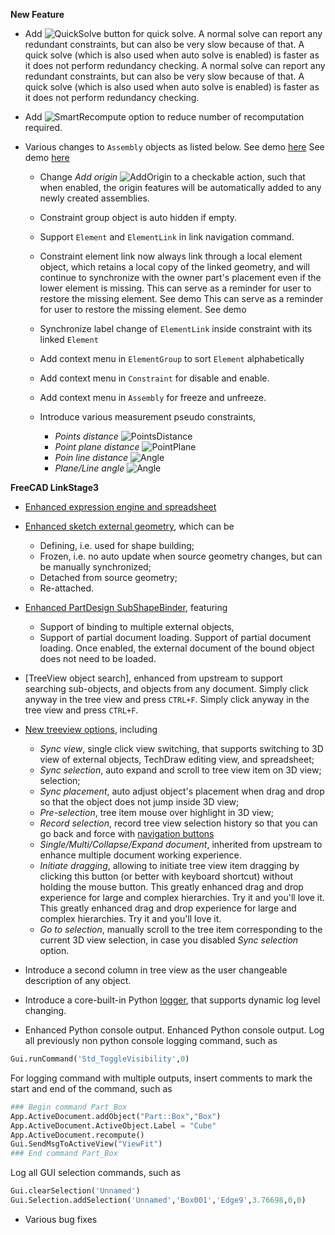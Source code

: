 __New Feature__

* Add ![QuickSolve](../raw/master/freecad/asm3/Gui/Resources/icons/Assembly_QuickSolve.svg?sanitize=true) button for quick solve. A normal solve can report any redundant constraints, but can also be very slow because of that. A quick solve (which is also used when auto solve is enabled) is faster as it does not perform redundancy checking. A normal solve can report any redundant constraints, but can also be very slow because of that. A quick solve (which is also used when auto solve is enabled) is faster as it does not perform redundancy checking.

* Add ![SmartRecompute](../raw/master/freecad/asm3/Gui/Resources/icons/Assembly_SmartRecompute.svg?sanitize=true) option to reduce number of recomputation required.

* Various changes to `Assembly` objects as listed below. See demo [here](https://youtu.be/uwPXDx-D4nY) See demo [here](https://youtu.be/uwPXDx-D4nY)
    * Change _Add origin_ ![AddOrigin](../raw/master/freecad/asm3/Gui/Resources/icons/Assembly_Add_Origin.svg?sanitize=true) to a checkable action, such that when enabled, the origin features will be automatically added to any newly created assemblies.

    * Constraint group object is auto hidden if empty.

    * Support `Element` and `ElementLink` in link navigation command.

    * Constraint element link now always link through a local element object, which retains a local copy of the linked geometry, and will continue to synchronize with the owner part's placement even if the lower element is missing. This can serve as a reminder for user to restore the missing element. See demo This can serve as a reminder for user to restore the missing element. See demo

    * Synchronize label change of `ElementLink` inside constraint with its linked `Element`

    * Add context menu in `ElementGroup` to sort `Element` alphabetically

    * Add context menu in `Constraint` for disable and enable.

    * Add context menu in `Assembly` for freeze and unfreeze.

    * Introduce various measurement pseudo constraints,
        * _Points distance_ ![PointsDistance](../raw/master/freecad/asm3/Gui/Resources/icons/constraints/Assembly_MeasurePointDistance.svg?sanitize=true)
        * _Point plane distance_ ![PointPlane](../raw/master/freecad/asm3/Gui/Resources/icons/constraints/Assembly_MeasurePointPlaneDistance.svg?sanitize=true)
        * _Poin line distance_ ![Angle](../raw/master/freecad/asm3/Gui/Resources/icons/constraints/Assembly_MeasurePointLineDistance.svg?sanitize=true)
        * _Plane/Line angle_ ![Angle](../raw/master/freecad/asm3/Gui/Resources/icons/constraints/Assembly_MeasureAngle.svg?sanitize=true)

__FreeCAD LinkStage3__

* [Enhanced expression engine and spreadsheet](Expression-and-Spreadsheet)

* [Enhanced sketch external geometry](https://youtu.be/VB0guJ8kI70), which can be
    * Defining, i.e. used for shape building;
    * Frozen, i.e. no auto update when source geometry changes, but can be manually synchronized;
    * Detached from source geometry;
    * Re-attached.

* [Enhanced PartDesign SubShapeBinder](https://youtu.be/PY3PU4wDEwk), featuring
    * Support of binding to multiple external objects,
    * Support of partial document loading. Support of partial document loading. Once enabled, the external document of the bound object does not need to be loaded.

* [TreeView object search], enhanced from upstream to support searching sub-objects, and objects from any document. Simply click anyway in the tree view and press `CTRL+F`. Simply click anyway in the tree view and press `CTRL+F`.

* [New treeview options](https://youtu.be/8T_3tHOHsDw), including
    * _Sync view_, single click view switching, that supports switching to 3D view of external objects, TechDraw editing view, and spreadsheet;
    * _Sync selection_, auto expand and scroll to tree view item on 3D view; selection;
    * _Sync placement_, auto adjust object's placement when drag and drop so that the object does not jump inside 3D view;
    * _Pre-selection_, tree item mouse over highlight in 3D view;
    * _Record selection_, record tree view selection history so that you can go back and force with [navigation buttons](Navigation#selection-stack)
    * _Single/Multi/Collapse/Expand document_, inherited from upstream to enhance multiple document working experience.
    * _Initiate dragging_, allowing to initiate tree view item dragging by clicking this button (or better with keyboard shortcut) without holding the mouse button. This greatly enhanced drag and drop experience for large and complex hierarchies. Try it and you'll love it. This greatly enhanced drag and drop experience for large and complex hierarchies. Try it and you'll love it.
    * _Go to selection_, manually scroll to the tree item corresponding to the current 3D view selection, in case you disabled _Sync selection_ option.

* Introduce a second column in tree view as the user changeable description of any object.

* Introduce a core-built-in Python [logger](realthunder/FreeCAD/blob/adc477ef1ef50ce43463d72bbdc81766e992b7ae/src/App/FreeCADInit.py#L240), that supports dynamic log level changing.

* Enhanced Python console output. Enhanced Python console output. Log all previously non python console logging command, such as

```python
Gui.runCommand('Std_ToggleVisibility',0)
```

  For logging command with multiple outputs, insert comments to mark the start and end of the command, such as

```python
### Begin command Part_Box
App.ActiveDocument.addObject("Part::Box","Box")
App.ActiveDocument.ActiveObject.Label = "Cube"
App.ActiveDocument.recompute()
Gui.SendMsgToActiveView("ViewFit")
### End command Part_Box
```

  Log all GUI selection commands, such as

```python
Gui.clearSelection('Unnamed')
Gui.Selection.addSelection('Unnamed','Box001','Edge9',3.76698,0,0)
```

* Various bug fixes
